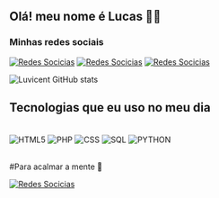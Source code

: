 ## Olá! meu nome é Lucas 🙅‍♂️
### Minhas redes sociais
[![Redes Socicias](https://img.shields.io/badge/Instagram-E4405F?style=for-the-badge&logo=instagram&logoColor=white)](https://www.instagram.com/vicentekss?igsh=NmUyNGxseTg1dXhu&utm_source=qr)
[![Redes Socicias](https://img.shields.io/badge/Twitter-1DA1F2?style=for-the-badge&logo=twitter&logoColor=white)](https://x.com/vcentxs)
[![Redes Socicias](https://img.shields.io/badge/TikTok-000000?style=for-the-badge&logo=tiktok&logoColor=white)](https://www.tiktok.com/@vcentxs?_t=8o2kNLTaAT7&_r=1)

![Luvicent GitHub stats](https://github-readme-stats.vercel.app/api?username=luvicent&show_icons=true&theme=tokyonight)

## Tecnologias que eu uso no meu dia
<div style="display: inline_block"><br/>
    <img align="center" alt="HTML5" src="https://img.shields.io/badge/HTML5-E34F26?style=for-the-badge&logo=html5&logoColor=white"/>
    <img align="center" alt="PHP" src="https://img.shields.io/badge/PHP-777BB4?style=for-the-badge&logo=php&logoColor=white"/>
   <img align="center" alt="CSS" src="https://img.shields.io/badge/CSS3-1572B6?style=for-the-badge&logo=css3&logoColor=white"/>
    <img align="center" alt="SQL" src="https://img.shields.io/badge/MySQL-00000F?style=for-the-badge&logo=mysql&logoColor=white"/> 
    <img align="center" alt="PYTHON" src="https://img.shields.io/badge/Python-14354C?style=for-the-badge&logo=python&logoColor=white" />
</div><br/>

#Para acalmar a mente 🥰

[![Redes Socicias](https://img.shields.io/badge/Spotify-1ED760?&style=for-the-badge&logo=spotify&logoColor=white
)](https://open.spotify.com/playlist/4jPr3dleDoPXsjyxgSsK4x?si=2c491a67a97e4668)
